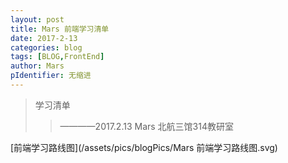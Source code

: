 ```yaml
---
layout: post
title: Mars 前端学习清单
date: 2017-2-13
categories: blog
tags: [BLOG,FrontEnd]
author: Mars
pIdentifier: 无缩进
---
```

>学习清单
>>————2017.2.13 Mars 北航三馆314教研室

[前端学习路线图](/assets/pics/blogPics/Mars 前端学习路线图.svg)
